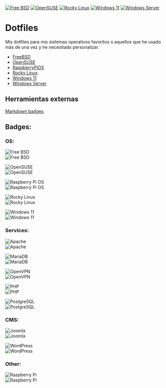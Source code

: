 [![Free BSD](https://img.shields.io/badge/FreeBSD-B50000?style=for-the-badge&logo=freebsd&logoColor=white)](FreeBSD/FreeBSD.md)
[![OpenSUSE](https://img.shields.io/badge/OpenSUSE-0C322C?style=for-the-badge&logo=SUSE&logoColor=white)](OpenSUSE/OpenSUSE.md)
[![Rocky Linux](https://img.shields.io/badge/Rocky%20Linux-35BF5C?style=for-the-badge&logo=redhat&logoColor=white)](RockyLinux/RockyLinux.md)
[![Windows 11](https://img.shields.io/badge/Windows%2011-0078D4?style=for-the-badge&logo=microsoft&logoColor=white)](Windows11/Windows11.md)
[![Windows Server](https://img.shields.io/badge/Windows%20Server-0078D6?style=for-the-badge&logo=windows&logoColor=white)](WindowsServer2022/WindowsServer2022.md)

# Dotfiles

Mis dotfiles para mis sistemas operativos favoritos o aquellos que he usado más de una vez y he necesitado personalizar.

- [FreeBSD](FreeBSD/FreeBSD.md)
- [OpenSUSE](OpenSUSE/OpenSUSE.md)
- [RaspberryPiOS](RaspberryPiOS/rpios.md)
- [Rocky Linux](RockyLinux/RockyLinux.md)
- [Windows 11](Windows11/Windows11.md)
- [Windows Server](WindowsServer2022/WindowsServer2022.md)

## Herramientas externas

[Markdown badges](https://github.com/Ileriayo/markdown-badges)

## Badges:

### OS:

![Free BSD](https://img.shields.io/badge/FreeBSD-B50000?style=for-the-badge&logo=freebsd&logoColor=white)  
![Free BSD](https://img.shields.io/badge/FreeBSD-B50000?style=flat-square&logo=freebsd&logoColor=white)  

![OpenSUSE](https://img.shields.io/badge/OpenSUSE-0C322C?style=for-the-badge&logo=SUSE&logoColor=white)  
![OpenSUSE](https://img.shields.io/badge/OpenSUSE-0C322C?style=flat-square&logo=SUSE&logoColor=white)  

![Raspberry Pi OS](https://img.shields.io/badge/Raspberry%20Pi%20OS-C51A4A?style=for-the-badge&logo=Raspberry-Pi)  
![Raspberry Pi OS](https://img.shields.io/badge/Raspberry%20Pi%20OS-C51A4A?style=flat-square&logo=Raspberry-Pi)  

![Rocky Linux](https://img.shields.io/badge/Rocky%20Linux-35BF5C?style=for-the-badge&logo=redhat&logoColor=white)  
![Rocky Linux](https://img.shields.io/badge/Rocky%20Linux-35BF5C?style=flat-square&logo=redhat&logoColor=white)  

![Windows 11](https://img.shields.io/badge/Windows%2011-0078D4?style=for-the-badge&logo=microsoft&logoColor=white)  
![Windows 11](https://img.shields.io/badge/Windows%2011-0078D4?style=flat-square&logo=microsoft&logoColor=white)  

### Services:

![Apache](https://img.shields.io/badge/Apache-%23D42029.svg?style=for-the-badge&logo=apache&logoColor=white)  
![Apache](https://img.shields.io/badge/Apache-%23D42029.svg?style=flat-square&logo=apache&logoColor=white)  

![MariaDB](https://img.shields.io/badge/MariaDB-003545?style=for-the-badge&logo=mariadb&logoColor=white)  
![MariaDB](https://img.shields.io/badge/MariaDB-003545?style=flat-square&logo=mariadb&logoColor=white)  

![OpenVPN](https://img.shields.io/badge/OpenVPN-1a3967?style=for-the-badge&logo=openvpn)  
![OpenVPN](https://img.shields.io/badge/OpenVPN-1a3967?style=flat-square&logo=openvpn)  

![PHP](https://img.shields.io/badge/PHP-%23777BB4.svg?style=for-the-badge&logo=php&logoColor=white)  
![PHP](https://img.shields.io/badge/PHP-%23777BB4.svg?style=flat-square&logo=php&logoColor=white)  

![PostgreSQL](https://img.shields.io/badge/PostgreSQL-%23316192.svg?style=for-the-badge&logo=postgresql&logoColor=white)  
![PostgreSQL](https://img.shields.io/badge/PostgreSQL-%23316192.svg?style=flat-square&logo=postgresql&logoColor=white)  

### CMS:

![Joomla](https://img.shields.io/badge/Joomla-%23156BE9.svg?style=for-the-badge&logo=Joomla&logoColor=white)  
![Joomla](https://img.shields.io/badge/Joomla-%23156BE9.svg?style=flat-square&logo=Joomla&logoColor=white)  

![WordPress](https://img.shields.io/badge/WordPress-%23117AC9.svg?style=for-the-badge&logo=WordPress&logoColor=white)  
![WordPress](https://img.shields.io/badge/WordPress-%23117AC9.svg?style=flat-square&logo=WordPress&logoColor=white)  

### Other:

![Raspberry Pi](https://img.shields.io/badge/Raspberry%20Pi-C51A4A?style=for-the-badge&logo=Raspberry-Pi)  
![Raspberry Pi](https://img.shields.io/badge/Raspberry%20Pi-C51A4A?style=flat-square&logo=Raspberry-Pi) 